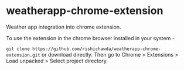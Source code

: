 # weatherapp-chrome-extension
Weather app integration into chrome extension.

To use the extension in the chrome browser installed in your system -

```git clone https://github.com/rishichawda/weatherapp-chrome-extension.git``` or download directly.
Then go to Chrome > Extensions > Load unpacked > Select project directory.
